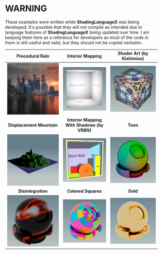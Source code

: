 # WARNING
These examples were written while __ShadingLanguageX__ was being developed. It's possible that they will not compile as intended due to language features of __ShadingLanguageX__ being updated over time. I am keeping them here as a reference for developers as most of the code in them is still useful and valid, but they should not be copied verbatim.

Procedural Rain                    |  Interior Mapping | Shader Art (by Kishimisu)
:---------------------------:|:---------------------------:|:---------------------------:
![](screenshots/rain.png)   |  ![](screenshots/interiormapping.png) |  ![](screenshots/shaderart.png)
__Displacement Mountain__   |  __Interior Mapping With Shadows (by VRBN)__ | __Toon__
![](screenshots/mountain.png)  |  ![](screenshots/lit_interiors.png) | ![](screenshots/toon.png)
__Disintegration__   |  __Colored Squares__ | __Gold__
![](screenshots/disintergrate.png)  |  ![](screenshots/squares.png) | ![](screenshots/gold.png)
